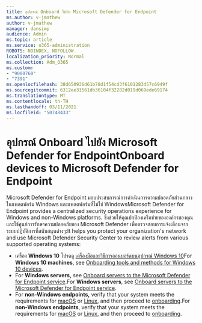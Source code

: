```yaml
---
title: อุปกรณ์ Onboard ไปยัง Microsoft Defender for Endpoint
ms.author: v-jmathew
author: v-jmathew
manager: dansimp
audience: Admin
ms.topic: article
ms.service: o365-administration
ROBOTS: NOINDEX, NOFOLLOW
localization_priority: Normal
ms.collection: Adm_O365
ms.custom:
- "9000760"
- "7391"
ms.openlocfilehash: 38d650936d61b78d1f54cd3f6101283d57c6949f
ms.sourcegitcommit: 6312ee31561db36104f32282d019d069ede69174
ms.translationtype: MT
ms.contentlocale: th-TH
ms.lasthandoff: 03/11/2021
ms.locfileid: "50748433"
---
```

# <a name="onboard-devices-to-microsoft-defender-for-endpoint"></a><span data-ttu-id="0a77c-102">อุปกรณ์ Onboard ไปยัง Microsoft Defender for Endpoint</span><span class="sxs-lookup"><span data-stu-id="0a77c-102">Onboard devices to Microsoft Defender for Endpoint</span></span>

<span data-ttu-id="0a77c-103">Microsoft Defender for Endpoint มอบประสบการณ์การดําเนินการความปลอดภัยส่วนกลางในแพลตฟอร์ม Windows และแพลตฟอร์มที่ไม่ใช่ Windows</span><span class="sxs-lookup"><span data-stu-id="0a77c-103">Microsoft Defender for Endpoint provides a centralized security operations experience for Windows and non-Windows platforms.</span></span> <span data-ttu-id="0a77c-104">ซึ่งช่วยให้คุณปกป้องเครือข่ายขององค์กรของคุณและใช้ศูนย์การรักษาความปลอดภัยของ Microsoft Defender เพื่อตรวจสอบการแจ้งเตือนจากระบบปฏิบัติการที่สนับสนุนต่างๆ:</span><span class="sxs-lookup"><span data-stu-id="0a77c-104">It helps you protect your organization's network and use Microsoft Defender Security Center to review alerts from various supported operating systems:</span></span>

- <span data-ttu-id="0a77c-105">เครื่อง **Windows 10** โปรดดู [เครื่องมือและวิธีการออนบอร์ดบนอุปกรณ์ Windows 10](https://go.microsoft.com/fwlink/?linkid=2143460)</span><span class="sxs-lookup"><span data-stu-id="0a77c-105">For **Windows 10 machines**, see [Onboarding tools and methods for Windows 10 devices](https://go.microsoft.com/fwlink/?linkid=2143460).</span></span>
- <span data-ttu-id="0a77c-106">For **Windows servers,** see [Onboard servers to the Microsoft Defender for Endpoint service](https://go.microsoft.com/fwlink/?linkid=2143627).</span><span class="sxs-lookup"><span data-stu-id="0a77c-106">For **Windows servers**, see [Onboard servers to the Microsoft Defender for Endpoint service](https://go.microsoft.com/fwlink/?linkid=2143627).</span></span>
- <span data-ttu-id="0a77c-107">For **non-Windows endpoints,** verify that your system meets the requirements for [macOS](https://go.microsoft.com/fwlink/?linkid=2143461) or [Linux](https://go.microsoft.com/fwlink/?linkid=2143462), and then proceed to [onboarding](https://go.microsoft.com/fwlink/?linkid=2143628).</span><span class="sxs-lookup"><span data-stu-id="0a77c-107">For **non-Windows endpoints**, verify that your system meets the requirements for [macOS](https://go.microsoft.com/fwlink/?linkid=2143461) or [Linux](https://go.microsoft.com/fwlink/?linkid=2143462), and then proceed to [onboarding](https://go.microsoft.com/fwlink/?linkid=2143628).</span></span>
